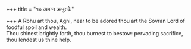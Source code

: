 +++
title = "१० त्वमग्न ऋभुराके"

+++
A Rbhu art thou, Agni, near to be adored thou art the Sovran Lord of foodful spoil and wealth.  
     Thou shinest brightly forth, thou burnest to bestow: pervading sacrifice, thou lendest us thine help.